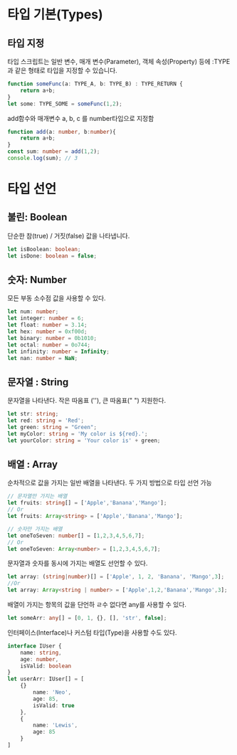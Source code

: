 # 타입 기본(Types)
## 타입 지정
타입 스크립트는 일반 변수, 매개 변수(Parameter), 객체 속성(Property) 등에 :TYPE 과 같은 형태로 타입을 지정할 수 있습니다. 

```typescript
function someFunc(a: TYPE_A, b: TYPE_B) : TYPE_RETURN {
    return a+b;
}
let some: TYPE_SOME = someFunc(1,2);
```
add함수와 매개변수 a, b, c 를 number타입으로 지정함 
```typescript
function add(a: number, b:number){
    return a+b;
}
const sum: number = add(1,2);
console.log(sum); // 3
```

# 타입 선언 
## 불린: Boolean 
단순한 참(true) / 거짓(false) 값을 나타냅니다. 
```typescript
let isBoolean: boolean;
let isDone: boolean = false;
```
## 숫자: Number
모든 부동 소수점 값을 사용할 수 있다. 
```typescript
let num: number;
let integer: number = 6;
let float: number = 3.14;
let hex: number = 0xf00d;
let binary: number = 0b1010;
let octal: number = 0o744;
let infinity: number = Infinity;
let nan: number = NaN;
```

## 문자열 : String
문자열을 나타낸다. 
작은 따옴표 (''), 큰 따옴표(" ") 지원한다. 
```typescript
let str: string;
let red: string = 'Red';
let green: string = "Green";
let myColor: string = 'My color is ${red}.';
let yourColor: string = 'Your color is' + green;
```

## 배열 : Array
순차적으로 값을 가지는 일반 배열을 나타낸다.
두 가지 방법으로 타입 선언 가능 
```typescript
// 문자열만 가지는 배열
let fruits: string[] = ['Apple','Banana','Mango'];
// Or
let fruits: Array<string> = ['Apple','Banana','Mango'];

// 숫자만 가지는 배열 
let oneToSeven: number[] = [1,2,3,4,5,6,7];
// Or
let oneToSeven: Array<number> = [1,2,3,4,5,6,7];
```
문자열과 숫자를 동시에 가지는 배열도 선언할 수 있다. 
```typescript
let array: (string|number)[] = ['Apple', 1, 2, 'Banana', 'Mango',3];
//Or
let array: Array<string | number> = ['Apple',1,2,'Banana','Mango',3];
```
배열이 가지는 항목의 값을 단언하 ㄹ수 없다면 any를 사용할 수 있다. 
```typescript
let someArr: any[] = [0, 1, {}, [], 'str', false];
```
인터페이스(Interface)나 커스텀 타입(Type)을 사용할 수도 있다. 
```typescript
interface IUser {
    name: string,
    age: number,
    isValid: boolean
}
let userArr: IUser[] = [
    {}
        name: 'Neo',
        age: 85,
        isValid: true
    },
    {
        name: 'Lewis',
        age: 85
    }
]
```